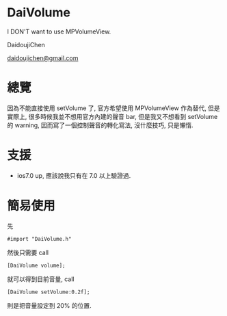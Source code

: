 DaiVolume
=========

I DON'T want to use MPVolumeView.

DaidoujiChen

daidoujichen@gmail.com

總覽
======
因為不能直接使用 setVolume 了, 官方希望使用 MPVolumeView 作為替代, 但是實際上, 很多時候我並不想用官方內建的聲音 bar, 但是我又不想看到 setVolume 的 warning, 因而寫了一個控制聲音的轉化寫法, 沒什麼技巧, 只是懶惰.

支援
======
- ios7.0 up, 應該說我只有在 7.0 以上驗證過.

簡易使用
======
先

    #import "DaiVolume.h"
    
然後只需要 call

    [DaiVolume volume];

就可以得到目前音量,
call

    [DaiVolume setVolume:0.2f];

則是把音量設定到 20% 的位置.

